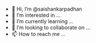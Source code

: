 - 👋 Hi, I’m @saishankarpadhan
- 👀 I’m interested in ...
- 🌱 I’m currently learning ...
- 💞️ I’m looking to collaborate on ...
- 📫 How to reach me ...

<!---
saishankarpadhan/saishankarpadhan is a ✨ special ✨ repository because its `README.md` (this file) appears on your GitHub profile.
You can click the Preview link to take a look at your changes.
--->
